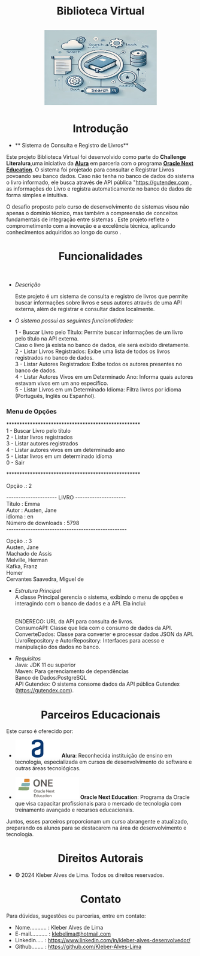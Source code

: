 <div align="center">
  <h1 align="center">
 Biblioteca Virtual
    <br />
    <br />
    <a href="Cadeado">
      <img src="src/main/java/br/com/alura/Livros/Assets/ImagemSistema.png" alt="Imagem Ilustrando o Back-Endo do Sistema"  width="300" height="200">
     </a>
  </h1>
</div>
<h1 align="center"> Introdução </h1>

- ** Sistema de Consulta e Registro de Livros**

Este projeto Biblioteca Virtual  foi desenvolvido como parte do **Challenge Literalura**,uma iniciativa da [**Alura**](https://www.alura.com.br/) em parceria com o programa [**Oracle Next Education**](https://www.oracle.com/br/education/oracle-next-education/). O sistema foi projetado para  consultar e Registrar Livros povoando seu banco dados. Caso não tenha no banco de dados do sistema o livro informado, ele busca através de API pública "https://gutendex.com , as informações do Livro e registra automaticamente no banco de dados de forma simples e intuitiva. 

O desafio proposto pelo curso de desenvolvimento de sistemas visou não apenas o domínio técnico, mas também a compreensão de conceitos fundamentais de integração entre sistemas . Este projeto reflete o comprometimento com a inovação e a excelência técnica, aplicando conhecimentos adquiridos ao longo do curso . 

<h1 align="center"> Funcionalidades </h1><br>

- *Descrição* <br>

   Este projeto é um sistema de consulta e registro de livros que permite buscar informações sobre livros e seus autores através de uma API externa, além de registrar e consultar dados 
   localmente. <br>

- *O sistema possui as seguintes funcionalidades:*<br>

   1 - Buscar Livro pelo Título: Permite buscar informações de um livro pelo título na API externa.<br>
        Caso o livro já exista no banco de dados, ele será exibido diretamente.<br>
   2 - Listar Livros Registrados: Exibe uma lista de todos os livros registrados no banco de dados.<br>
   3 - Listar Autores Registrados: Exibe todos os autores presentes no banco de dados.<br>
   4 - Listar Autores Vivos em um Determinado Ano: Informa quais autores estavam vivos em um ano específico.<br>
   5 - Listar Livros em um Determinado Idioma: Filtra livros por idioma (Português, Inglês ou Espanhol).<br>


<h3>Menu de Opções</h3>

***************************************************<br>
1  - Buscar Livro pelo título<br>
2  - Listar livros registrados<br>
3  - Listar autores registrados<br>
4  - Listar autores vivos em um determinado ano<br>
5  - Listar livros em um determinado idíoma<br>
0 - Sair<br>

***************************************************<br>

Opção .: 2<br>

--------------------- LIVRO ---------------------<br>
Título              : Emma<br>
Autor               : Austen, Jane<br>
idioma              : en<br>
Número de downloads : 5798<br>
--------------------------------------------------<br>

Opção .: 3<br>
Austen, Jane<br>
Machado de Assis<br>
Melville, Herman<br>
Kafka, Franz<br>
Homer<br>
Cervantes Saavedra, Miguel de<br>

- *Estrutura Principal*<br>
  A classe Principal gerencia o sistema, exibindo o menu de opções e interagindo com o banco de dados e a API. Ela inclui:<br><br>

  ENDERECO: URL da API para consulta de livros.<br>
  ConsumoAPI: Classe que lida com o consumo de dados da API.<br>
  ConverteDados: Classe para converter e processar dados JSON da API.<br>
  LivroRepository e AutorRepository: Interfaces para acesso e manipulação dos dados no banco.<br>




- *Requisitos*<br>
  Java: JDK 11 ou superior <br>
  Maven: Para gerenciamento de dependências<br>
  Banco de Dados:PostgreSQL<br>
  API Gutendex: O sistema consome dados da API pública Gutendex (https://gutendex.com).<br>


<h1 align="center"> Parceiros Educacionais</h1>

Este curso é oferecido por:   
 
- <img class="imagem" src="src/main/java/br/com/alura/Livros/Assets/Logo Alura.png" alt="logo Alura" >          **Alura**: Reconhecida instituição de ensino em tecnologia, especializada em cursos de desenvolvimento de software e outras áreas tecnológicas.
  
- <img class="imagem" src="src/main/java/br/com/alura/Livros/Assets/logo one.webp"  alt="logo Alura" >  **Oracle Next Education**: Programa da Oracle que visa capacitar profissionais para o mercado de tecnologia com treinamento avançado e recursos educacionais.

Juntos, esses parceiros proporcionam um curso abrangente e atualizado, preparando os alunos para se destacarem na área de desenvolvimento e tecnologia.

<h1 align="center"> Direitos Autorais</h1>

- ©  2024 Kleber Alves de Lima. Todos os direitos reservados.

<h1 align="center"> Contato</h1>

Para dúvidas, sugestões ou parcerias, entre em contato:

- Nome........... : Kleber Alves de Lima
- E-mail........... : klebelima@hotmail.com
- Linkedin..... : https://www.linkedin.com/in/kleber-alves-desenvolvedor/
- Github........ : https://github.com/Kleber-Alves-Lima

